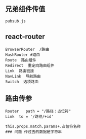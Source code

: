 ## 兄弟组件传值
    pubsub.js

## react-router
    BrowserRouter  /路由
    HashRouter #路由
    Route  路由组件
    Redirect  重定向路由组件
    Link  路由链接
    NavLink  导航路由
    Switch  选项路由

## 路由传参
    Router   path = "/路径：占位符"
    Link  to = '/路径/+id'

    this.props.match.params+.占位符名称
    ### 问题 传过去的数据是字符串